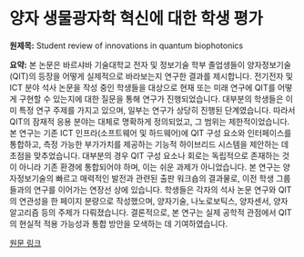 # 양자 생물광자학 혁신에 대한 학생 평가

**원제목:** Student review of innovations in quantum biophotonics

**요약:** 본 논문은 바르샤바 기술대학교 전자 및 정보기술 학부 졸업생들이 양자정보기술(QIT)의 등장을 어떻게 실제적으로 바라보는지 연구한 결과를 제시합니다.  전기전자 및 ICT 분야 석사 논문을 작성 중인 학생들을 대상으로 현재 또는 미래 연구에 QIT를 어떻게 구현할 수 있는지에 대한 질문을 통해 연구가 진행되었습니다.  대부분의 학생들은 이미 특정 연구 주제를 가지고 있으며, 일부는 연구가 상당히 진행된 단계였습니다. 따라서 QIT의 잠재적 응용 분야는 대체로 명확하게 정의되었고, 그 범위는 제한적이었습니다.  본 연구는 기존 ICT 인프라(소프트웨어 및 하드웨어)에 QIT 구성 요소와 인터페이스를 통합하고, 측정 가능한 부가가치를 제공하는 기능적 하이브리드 시스템을 제안하는 데 초점을 맞추었습니다.  대부분의 경우 QIT 구성 요소나 회로는 독립적으로 존재하는 것이 아니라 기존 환경에 통합되어야 하며, 이는 쉬운 과제가 아니었습니다.  본 연구는 양자정보기술의 빠르고 매력적인 발전과 관련된 출판 워크숍의 결과물로, 이전 학생 그룹들과의 연구를 이어가는 연장선 상에 있습니다.  학생들은 각자의 석사 논문 연구와 QIT의 연관성을 한 페이지 분량으로 작성했으며,  양자기술, 나노로보틱스, 양자센서, 양자 알고리즘 등의 주제가 다뤄졌습니다.  결론적으로, 본 연구는 실제 공학적 관점에서 QIT의 현실적 적용 가능성과 통합 방안을 모색하는 데 기여하였습니다.

[원문 링크](https://ijet.ise.pw.edu.pl/index.php/ijet/article/view/10.24425-ijet.2025.153634/3052)
